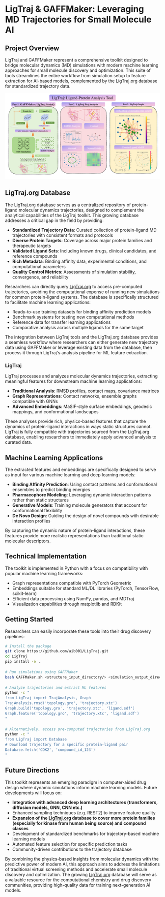 # LigTraj & GAFFMaker: Leveraging MD Trajectories for Small Molecule AI

## Project Overview

LigTraj and GAFFMaker represent a comprehensive toolkit designed to bridge molecular dynamics (MD) simulations with modern machine learning approaches for small molecule discovery and optimization. This suite of tools streamlines the entire workflow from simulation setup to feature extraction for AI-based models, complemented by the LigTraj.org database for standardized trajectory data.

![image-20250514105228911](../../img/research/LigTraj/demo.png)

## LigTraj.org Database

The LigTraj.org database serves as a centralized repository of protein-ligand molecular dynamics trajectories, designed to complement the analytical capabilities of the LigTraj toolkit. This growing database addresses a critical gap in the field by providing:

- **Standardized Trajectory Data**: Curated collection of protein-ligand MD trajectories with consistent formats and protocols
- **Diverse Protein Targets**: Coverage across major protein families and therapeutic targets
- **Validated Ligand Sets**: Including known drugs, clinical candidates, and reference compounds
- **Rich Metadata**: Binding affinity data, experimental conditions, and computational parameters
- **Quality Control Metrics**: Assessments of simulation stability, convergence, and reliability

Researchers can directly query [LigTraj.org](http://ligtraj.org) to access pre-computed trajectories, avoiding the computational expense of running new simulations for common protein-ligand systems. The database is specifically structured to facilitate machine learning applications:

- Ready-to-use training datasets for binding affinity prediction models
- Benchmark systems for testing new computational methods
- Reference data for transfer learning applications
- Comparative analysis across multiple ligands for the same target

The integration between LigTraj tools and the LigTraj.org database provides a seamless workflow where researchers can either generate new trajectory data using GAFFMaker or leverage existing data from the database, then process it through LigTraj's analysis pipeline for ML feature extraction.

### LigTraj

LigTraj processes and analyzes molecular dynamics trajectories, extracting meaningful features for downstream machine learning applications:

- **Traditional Analysis**: RMSD profiles, contact maps, covariance matrices
- **Graph Representations**: Contact networks, ensemble graphs compatible with GNNs
- **Advanced Embeddings**: MaSIF-style surface embeddings, geodesic mappings, and conformational landscapes

These analyses provide rich, physics-based features that capture the dynamics of protein-ligand interactions in ways static structures cannot. LigTraj is fully compatible with trajectories sourced from the LigTraj.org database, enabling researchers to immediately apply advanced analysis to curated data.

## Machine Learning Applications

The extracted features and embeddings are specifically designed to serve as input for various machine learning and deep learning models:

- **Binding Affinity Prediction**: Using contact patterns and conformational ensembles to predict binding energies
- **Pharmacophore Modeling**: Leveraging dynamic interaction patterns rather than static structures
- **Generative Models**: Training molecule generators that account for conformational flexibility
- **De Novo Design**: Guiding the design of novel compounds with desirable interaction profiles

By capturing the dynamic nature of protein-ligand interactions, these features provide more realistic representations than traditional static molecular descriptors.

## Technical Implementation

The toolkit is implemented in Python with a focus on compatibility with popular machine learning frameworks:

- Graph representations compatible with PyTorch Geometric
- Embeddings suitable for standard ML/DL libraries (PyTorch, TensorFlow, scikit-learn)
- Efficient data processing using NumPy, pandas, and MDTraj
- Visualization capabilities through matplotlib and RDKit

## Getting Started

Researchers can easily incorporate these tools into their drug discovery pipelines:

```bash
# Install the package
git clone https://github.com/aib001/LigTraj.git
cd LigTraj
pip install -e .

# Run simulations using GAFFMaker
bash GAFFMaker.sh <structure_input_directory/> <simulation_output_directory/> <queue_name> <run_time>

# Analyze trajectories and extract ML features
python -c "
from LigTraj import TrajAnalysis, Graph
TrajAnalysis.rmsd('topology.gro', 'trajectory.xtc')
Graph.build('topology.gro', 'trajectory.xtc', 'ligand.sdf')
Graph.feature('topology.gro', 'trajectory.xtc', 'ligand.sdf')
"

# Alternatively, access pre-computed trajectories from LigTraj.org
python -c "
from LigTraj import Database
# Download trajectory for a specific protein-ligand pair
Database.fetch('CDK2', 'compound_id_123')
"
```

## Future Directions

This toolkit represents an emerging paradigm in computer-aided drug design where dynamic simulations inform machine learning models. Future developments will focus on:

- **Integration with advanced deep learning architectures (transformers, diffusion models, GNN, CNN etc.)**
- Enhanced sampling techniques (e.g. REST2) to improve feature quality
- **Expansion of the [LigTraj.org](http://ligtraj.org) database to cover more protein families (especially for kinase from human being source) and compound classes**
- Development of standardized benchmarks for trajectory-based machine learning models
- Automated feature selection for specific prediction tasks
- Community-driven contributions to the trajectory database

By combining the physics-based insights from molecular dynamics with the predictive power of modern AI, this approach aims to address the limitations of traditional virtual screening methods and accelerate small molecule discovery and optimization. The growing [LigTraj.org](http://ligtraj.org) database will serve as a valuable resource for the computational chemistry and drug discovery communities, providing high-quality data for training next-generation AI models.